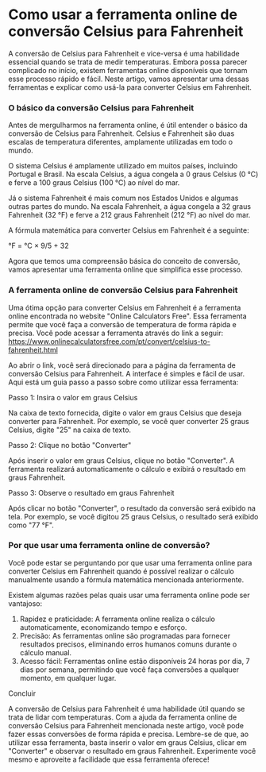 Como usar a ferramenta online de conversão Celsius para Fahrenheit
==================================================================

A conversão de Celsius para Fahrenheit e vice-versa é uma habilidade essencial quando se trata de medir temperaturas. Embora possa parecer complicado no início, existem ferramentas online disponíveis que tornam esse processo rápido e fácil. Neste artigo, vamos apresentar uma dessas ferramentas e explicar como usá-la para converter Celsius em Fahrenheit.

### O básico da conversão Celsius para Fahrenheit

Antes de mergulharmos na ferramenta online, é útil entender o básico da conversão de Celsius para Fahrenheit. Celsius e Fahrenheit são duas escalas de temperatura diferentes, amplamente utilizadas em todo o mundo.

O sistema Celsius é amplamente utilizado em muitos países, incluindo Portugal e Brasil. Na escala Celsius, a água congela a 0 graus Celsius (0 °C) e ferve a 100 graus Celsius (100 °C) ao nível do mar.

Já o sistema Fahrenheit é mais comum nos Estados Unidos e algumas outras partes do mundo. Na escala Fahrenheit, a água congela a 32 graus Fahrenheit (32 °F) e ferve a 212 graus Fahrenheit (212 °F) ao nível do mar.

A fórmula matemática para converter Celsius em Fahrenheit é a seguinte:

°F = °C × 9/5 + 32

Agora que temos uma compreensão básica do conceito de conversão, vamos apresentar uma ferramenta online que simplifica esse processo.

### A ferramenta online de conversão Celsius para Fahrenheit

Uma ótima opção para converter Celsius em Fahrenheit é a ferramenta online encontrada no website "Online Calculators Free". Essa ferramenta permite que você faça a conversão de temperatura de forma rápida e precisa. Você pode acessar a ferramenta através do link a seguir: <https://www.onlinecalculatorsfree.com/pt/convert/celsius-to-fahrenheit.html>

Ao abrir o link, você será direcionado para a página da ferramenta de conversão Celsius para Fahrenheit. A interface é simples e fácil de usar. Aqui está um guia passo a passo sobre como utilizar essa ferramenta:

Passo 1: Insira o valor em graus Celsius

Na caixa de texto fornecida, digite o valor em graus Celsius que deseja converter para Fahrenheit. Por exemplo, se você quer converter 25 graus Celsius, digite "25" na caixa de texto.

Passo 2: Clique no botão "Converter"

Após inserir o valor em graus Celsius, clique no botão "Converter". A ferramenta realizará automaticamente o cálculo e exibirá o resultado em graus Fahrenheit.

Passo 3: Observe o resultado em graus Fahrenheit

Após clicar no botão "Converter", o resultado da conversão será exibido na tela. Por exemplo, se você digitou 25 graus Celsius, o resultado será exibido como "77 °F".

### Por que usar uma ferramenta online de conversão?

Você pode estar se perguntando por que usar uma ferramenta online para converter Celsius em Fahrenheit quando é possível realizar o cálculo manualmente usando a fórmula matemática mencionada anteriormente.

Existem algumas razões pelas quais usar uma ferramenta online pode ser vantajoso:

1. Rapidez e praticidade: A ferramenta online realiza o cálculo automaticamente, economizando tempo e esforço.
2. Precisão: As ferramentas online são programadas para fornecer resultados precisos, eliminando erros humanos comuns durante o cálculo manual.
3. Acesso fácil: Ferramentas online estão disponíveis 24 horas por dia, 7 dias por semana, permitindo que você faça conversões a qualquer momento, em qualquer lugar.

Concluir

A conversão de Celsius para Fahrenheit é uma habilidade útil quando se trata de lidar com temperaturas. Com a ajuda da ferramenta online de conversão Celsius para Fahrenheit mencionada neste artigo, você pode fazer essas conversões de forma rápida e precisa. Lembre-se de que, ao utilizar essa ferramenta, basta inserir o valor em graus Celsius, clicar em "Converter" e observar o resultado em graus Fahrenheit. Experimente você mesmo e aproveite a facilidade que essa ferramenta oferece!
